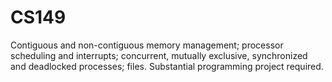 # CS149
Contiguous and non-contiguous memory management; processor scheduling and interrupts; concurrent, mutually exclusive, synchronized and deadlocked processes; files. Substantial programming project required.

